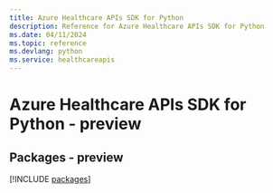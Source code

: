 ```yaml
---
title: Azure Healthcare APIs SDK for Python
description: Reference for Azure Healthcare APIs SDK for Python
ms.date: 04/11/2024
ms.topic: reference
ms.devlang: python
ms.service: healthcareapis
---
```

# Azure Healthcare APIs SDK for Python - preview
## Packages - preview
[!INCLUDE [packages](healthcare-apis-index.md)]